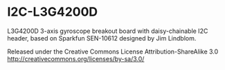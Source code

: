 I2C-L3G4200D
============

L3G4200D 3-axis gyroscope breakout board with daisy-chainable I2C header, based on Sparkfun SEN-10612 designed by Jim Lindblom.

Released under the Creative Commons License Attribution-ShareAlike 3.0 http://creativecommons.org/licenses/by-sa/3.0/
